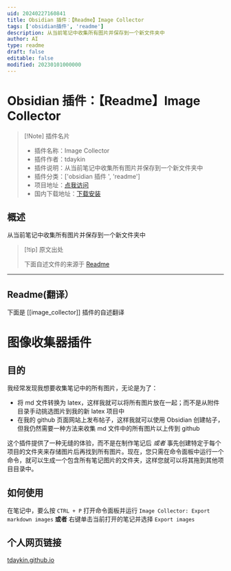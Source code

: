 ```yaml
---
uid: 20240227160841
title: Obsidian 插件：【Readme】Image Collector
tags: ['obsidian插件', 'readme']
description: 从当前笔记中收集所有图片并保存到一个新文件夹中
author: AI
type: readme
draft: false
editable: false
modified: 20230101000000
---
```


# Obsidian 插件：【Readme】Image Collector

> [!Note] 插件名片
> - 插件名称：Image Collector
> - 插件作者：tdaykin
> - 插件说明：从当前笔记中收集所有图片并保存到一个新文件夹中
> - 插件分类：['obsidian 插件 ', 'readme']
> - 项目地址：[点我访问](https://github.com/tdaykin/obsidian_image_collector)
> - 国内下载地址：[下载安装](https://pkmer.cn/products/plugin/pluginMarket/?image_collector)

## 概述

从当前笔记中收集所有图片并保存到一个新文件夹中

> [!tip] 原文出处
>
>下面自述文件的来源于 [Readme](https://ghproxy.net/https://raw.githubusercontent.com/tdaykin/obsidian_image_collector/master/README.md)

---

## Readme(翻译）

下面是 [[image_collector]] 插件的自述翻译

# 图像收集器插件

## 目的

我经常发现我想要收集笔记中的所有图片，无论是为了：

- 将 md 文件转换为 latex，这样我就可以将所有图片放在一起；而不是从附件目录手动挑选图片到我的新 latex 项目中
- 在我的 github 页面网站上发布帖子，这样我就可以使用 Obsidian 创建帖子，但我仍然需要一种方法来收集 md 文件中的所有图片以上传到 github

这个插件提供了一种无缝的体验，而不是在制作笔记后 *或者* 事先创建特定于每个项目的文件夹来存储图片后再找到所有图片。现在，您只需在命令面板中运行一个命令，就可以生成一个包含所有笔记图片的文件夹，这样您就可以将其拖到其他项目目录中。

## 如何使用

在笔记中，要么按 `CTRL + P` 打开命令面板并运行 `Image Collector: Export markdown images` **或者** 右键单击当前打开的笔记并选择 `Export images`

## 个人网页链接

[tdaykin.github.io](https://tdaykin.github.io)
